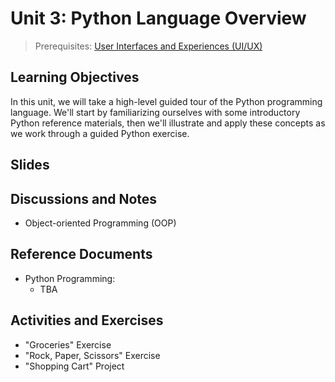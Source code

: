 # Unit 3: Python Language Overview

> Prerequisites: [User Interfaces and Experiences (UI/UX)](unit-2.md)

## Learning Objectives

In this unit, we will take a high-level guided tour of the Python programming language. We'll start by familiarizing ourselves with some introductory Python reference materials, then we'll illustrate and apply these concepts as we work through a guided Python exercise.

## Slides

## Discussions and Notes

  + Object-oriented Programming (OOP)

## Reference Documents

  + Python Programming:
    + TBA

## Activities and Exercises

  + "Groceries" Exercise
  + "Rock, Paper, Scissors" Exercise
  + "Shopping Cart" Project
